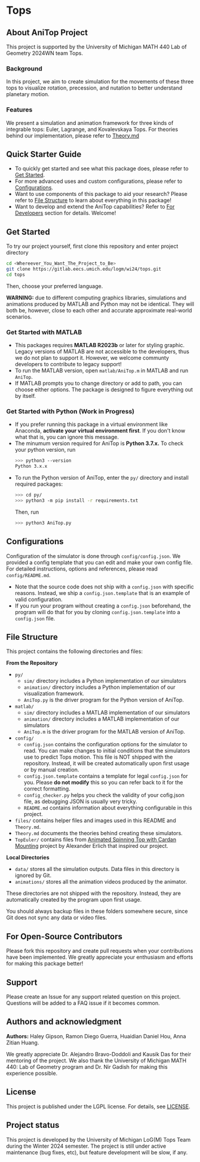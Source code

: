 # Tops

## About AniTop Project

This project is supported by the University of Michigan MATH 440 Lab of Geometry 2024WN team Tops.

### Background

In this project, we aim to create simulation for the movements of these three tops to visualize rotation, precession, and nutation to better understand planetary motion.

### Features

We present a simulation and animation framework for three kinds of integrable tops: Euler, Lagrange, and Kovalevskaya Tops. For theories behind our implementation, please refer to [Theory.md](Theory.md)

## Quick Starter Guide

- To quickly get started and see what this package does, please refer to [Get Started](#get-started).
- For more advanced uses and custom configurations, please refer to [Configurations](#configurations).
- Want to use components of this package to aid your research? Please refer to [File Structure](#file-structure) to learn about everything in this package!
- Want to develop and extend the AniTop capabilities? Refer to [For Developers](#for-developers) section for details. Welcome!

## Get Started

To try our project yourself, first clone this repository and enter project directory

```bash
cd <Whereever_You_Want_The_Project_to_Be>
git clone https://gitlab.eecs.umich.edu/logm/wi24/tops.git
cd tops
```

Then, choose your preferred language.

**WARNING:** due to different computing graphics libraries, simulations and animations produced by MATLAB and Python may not be identical. They will both be, however, close to each other and accurate approximate real-world scenarios.

### Get Started with MATLAB

- This packages requires **MATLAB R2023b** or later for styling graphic. Legacy versions of MATLAB are not accessible to the developers, thus we do not plan to support it. However, we welcome communty developers to contribute to legacy support!
- To run the MATLAB version, open `matlab/AniTop.m` in MATLAB and run `AniTop`.
- If MATLAB prompts you to change directory or add to path, you can choose either options. The package is designed to figure everything out by itself.

### Get Started with Python (Work in Progress)

- If you prefer running this package in a virtual environment like Anaconda, **activate your virtual environment first**. If you don't know what that is, you can ignore this message.
- The minumum version required for AniTop is **Python 3.7.x.** To check your python version, run
  ```bash
  >>> python3 --version
  Python 3.x.x
  ```

* To run the Python version of AniTop, enter the `py/` directory and install required packages:

  ```bash
  >>> cd py/
  >>> python3 -m pip install -r requirements.txt
  ```

  Then, run

  ```bash
  >>> python3 AniTop.py
  ```

## Configurations

Configuration of the simulator is done through `config/config.json`. We provided a config template that you can edit and make your own config file. For detailed instructions, options and references, please read `config/README.md`.

- Note that the source code does not ship with a `config.json` with specific reasons. Instead, we ship a `config.json.template` that is an example of valid configuration.
- If you run your program without creating a `config.json` beforehand, the program will do that for you by cloning `config.json.template` into a `config.json` file.

## File Structure

This project contains the following directories and files:

**From the Repository**

* `py/`
  * `sim/` directory includes a Python implementation of our simulators
  * `animation/` directory includes a Python implementation of our visualization framework.
  * `AniTop.py` is the driver program for the Python version of AniTop.
* `matlab/`
  * `sim/` directory includes a MATLAB implementation of our simulators
  * `animation/` directory includes a MATLAB implementation of our simulators
  * `AniTop.m` is the driver program for the MATLAB version of AniTop.
* `config/`
  * `config.json` contains the configuration options for the simulator to read. You can make changes to initial conditions that the simulators use to predict Tops motion. This file is NOT shipped with the repository. Instead, it will be created automatically upon first usage or by manual creation.
  * `config.json.template` contains a template for legal `config.json` for you. Please **do not modify** this so you can refer back to it for the correct formatting.
  * `config_checker.py` helps you check the validity of your cofig.json file, as debugging JSON is usually very tricky.
  * `README.md` contains information about everything configurable in this project.
* `files/` contains helper files and images used in this README and `Theory.md`.
* `Theory.md` documents the theories behind creating these simulators.
* `TopEuler/` contains files from [Animated Spinning Top with Cardan Mounting](https://www.mathworks.com/matlabcentral/fileexchange/28309) project by Alexander Erlich that inspired our project.

**Local Directories**

- `data/` stores all the simulation outputs. Data files in this directory is ignored by Git.
- `animations/` stores all the animation videos produced by the animator.

These directories are not shipped with the repository. Instead, they are automatically created by the program upon first usage.

You should always backup files in these folders somewhere secure, since Git does not sync any data or video files.

## For Open-Source Contributors

Please fork this repository and create pull requests when your contributions have been implemented. We greatly appreciate your enthusiasm and efforts for making this package better!

## Support

Please create an Issue for any support related question on this project. Questions will be added to a FAQ issue if it becomes common.

## Authors and acknowledgment

**Authors:** Haley Gipson, Ramon Diego Guerra, Huaidian Daniel Hou, Anna Zitian Huang.

We greatly appreciate Dr. Alejandro Bravo-Doddoli and Kausik Das for their mentoring of the project. We also thank the University of Michigan MATH 440: Lab of Geometry program and Dr. Nir Gadish for making this experience possible.

## License

This project is published under the LGPL license. For details, see [LICENSE](LICENSE).

## Project status

This project is developed by the University of Michigan LoG(M) Tops Team during the Winter 2024 semester. The project is still under active maintenance (bug fixes, etc), but feature development will be slow, if any.
